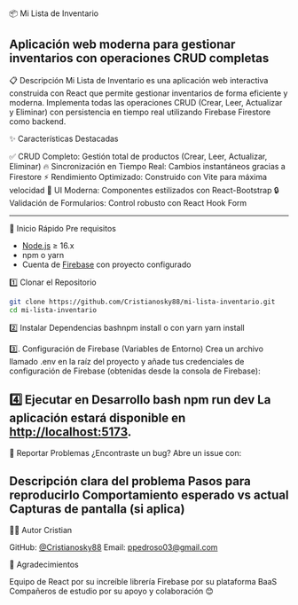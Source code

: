 📦 Mi Lista de Inventario

Aplicación web moderna para gestionar inventarios con operaciones CRUD completas
----------------------------------------------------------------------------------
📋 Descripción
Mi Lista de Inventario es una aplicación web interactiva construida con React que permite gestionar inventarios de forma eficiente y moderna. Implementa todas las operaciones CRUD (Crear, Leer, Actualizar y Eliminar) con persistencia en tiempo real utilizando Firebase Firestore como backend.

✨ Características Destacadas

✅ CRUD Completo: Gestión total de productos (Crear, Leer, Actualizar, Eliminar)
🔥 Sincronización en Tiempo Real: Cambios instantáneos gracias a Firestore
⚡ Rendimiento Optimizado: Construido con Vite para máxima velocidad
🎨 UI Moderna: Componentes estilizados con React-Bootstrap
🔒 Validación de Formularios: Control robusto con React Hook Form

-------------------------------------------------------------------------------------
🚀 Inicio Rápido
Pre requisitos

- [Node.js](https://nodejs.org/) ≥ 16.x
- npm o yarn
- Cuenta de [Firebase](https://firebase.google.com/) con proyecto configurado

1️⃣ Clonar el Repositorio
```bash
git clone https://github.com/Cristianosky88/mi-lista-inventario.git
cd mi-lista-inventario
```

2️⃣ Instalar Dependencias
bashnpm install
o con yarn
yarn install

3️⃣. Configuración de Firebase (Variables de Entorno)
Crea un archivo llamado .env en la raíz del proyecto y añade tus credenciales de configuración de Firebase (obtenidas desde la consola de Firebase):

4️⃣ Ejecutar en Desarrollo
bash npm run dev
La aplicación estará disponible en [http://localhost:5173](http://localhost:5173).
----------------------------------------------------------------------------------------
🐛 Reportar Problemas
¿Encontraste un bug? Abre un issue con:

Descripción clara del problema
Pasos para reproducirlo
Comportamiento esperado vs actual
Capturas de pantalla (si aplica)
-----------------------------------------------------------------------------------------
👨‍💻 Autor
Cristian

GitHub: [@Cristianosky88](https://github.com/Cristianosky88)
Email: ppedroso03@gmail.com

🙏 Agradecimientos

Equipo de React por su increíble librería
Firebase por su plataforma BaaS
Compañeros de estudio por su apoyo y colaboración 😊